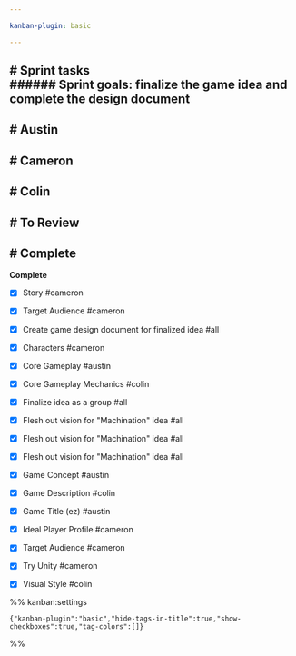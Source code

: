 ```yaml
---

kanban-plugin: basic

---
```


## # Sprint tasks<br>###### Sprint goals: finalize the game idea and complete the design document



## # Austin



## # Cameron



## # Colin



## # To Review



## # Complete

**Complete**
- [x] Story #cameron
- [x] Target Audience #cameron
- [x] Create game design document for finalized idea #all
- [x] Characters #cameron
- [x] Core Gameplay #austin
- [x] Core Gameplay Mechanics #colin
- [x] Finalize idea as a group #all
- [x] Flesh out vision for "Machination" idea #all
- [x] Flesh out vision for "Machination" idea #all
- [x] Flesh out vision for "Machination" idea #all
- [x] Game Concept #austin
- [x] Game Description #colin
- [x] Game Title (ez) #austin
- [x] Ideal Player Profile #cameron
- [x] Target Audience #cameron
- [x] Try Unity #cameron
- [x] Visual Style #colin




%% kanban:settings
```
{"kanban-plugin":"basic","hide-tags-in-title":true,"show-checkboxes":true,"tag-colors":[]}
```
%%